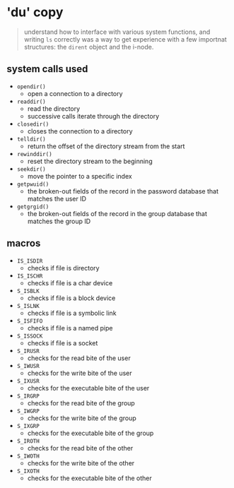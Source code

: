 # 'du' copy 

> understand how to interface with various system functions,
and writing `ls` correctly was a way to get experience with a
few importnat structures: the `dirent` object and the i-node.

## system calls used
* `opendir()`
  - open a connection to a directory 
* `readdir()`
  - read the directory
  - successive calls iterate through the directory
* `closedir()`
  - closes the connection to a directory 
* `telldir()`
  - return the offset of the directory stream from the start
* `rewinddir()`
  - reset the directory stream to the beginning
* `seekdir()`
  - move the pointer to a specific index
* `getpwuid()`
  - the broken-out fields of the record in the password database
    that matches the user ID
* `getgrgid()`
  - the broken-out fields of the record in the group database
    that matches the group ID

## macros
* `IS_ISDIR`
  - checks if file is directory
* `IS_ISCHR`
  - checks if file is a char device
* `S_ISBLK`
  - checks if file is a block device
* `S_ISLNK`
  - checks if file is a symbolic link 
* `S_ISFIFO`
  - checks if file is a named pipe 
* `S_ISSOCK`
  - checks if file is a socket 
* `S_IRUSR`
  - checks for the read bite of the user 
* `S_IWUSR`
  - checks for the write bite of the user 
* `S_IXUSR`
  - checks for the executable bite of the user 
* `S_IRGRP`
  - checks for the read bite of the group 
* `S_IWGRP`
  - checks for the write bite of the group 
* `S_IXGRP`
  - checks for the executable bite of the group 
* `S_IROTH`
  - checks for the read bite of the other 
* `S_IWOTH`
  - checks for the write bite of the other 
* `S_IXOTH`
  - checks for the executable bite of the other 
